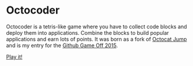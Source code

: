 Octocoder
=========

Octocoder is a tetris-like game where you have to collect code blocks and deploy them into 
applications. Combine the blocks to build popular applications and earn lots of points.
It was born as a fork of [Octocat Jump](https://github.com/ogoshen/game-off-2012)
and is my entry for the [Github Game Off 2015](https://github.com/blog/1972-the-game-has-changed).

[Play it!](http://satanas.github.io/game-off-2015/)
